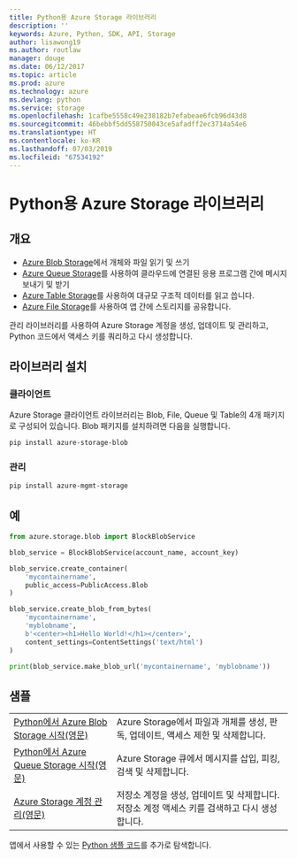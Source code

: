 ```yaml
---
title: Python용 Azure Storage 라이브러리
description: ''
keywords: Azure, Python, SDK, API, Storage
author: lisawong19
ms.author: routlaw
manager: douge
ms.date: 06/12/2017
ms.topic: article
ms.prod: azure
ms.technology: azure
ms.devlang: python
ms.service: storage
ms.openlocfilehash: 1cafbe5558c49e238182b7efabeae6fcb96d43d8
ms.sourcegitcommit: 46bebbf5dd558750043ce5afadff2ec3714a54e6
ms.translationtype: HT
ms.contentlocale: ko-KR
ms.lasthandoff: 07/03/2019
ms.locfileid: "67534192"
---
```

# <a name="azure-storage-libraries-for-python"></a>Python용 Azure Storage 라이브러리

## <a name="overview"></a>개요
- [Azure Blob Storage](https://docs.microsoft.com/azure/storage/storage-python-how-to-use-blob-storage)에서 개체와 파일 읽기 및 쓰기
- [Azure Queue Storage](https://docs.microsoft.com/azure/storage/storage-python-how-to-use-queue-storage)를 사용하여 클라우드에 연결된 응용 프로그램 간에 메시지 보내기 및 받기
- [Azure Table Storage](https://docs.microsoft.com/azure/storage/storage-python-how-to-use-table-storage)를 사용하여 대규모 구조적 데이터를 읽고 씁니다. 
- [Azure File Storage](https://docs.microsoft.com/azure/storage/storage-python-how-to-use-file-storage)를 사용하여 앱 간에 스토리지를 공유합니다.

관리 라이브러리를 사용하여 Azure Storage 계정을 생성, 업데이트 및 관리하고, Python 코드에서 액세스 키를 쿼리하고 다시 생성합니다.

## <a name="install-the-libraries"></a>라이브러리 설치

### <a name="client"></a>클라이언트

Azure Storage 클라이언트 라이브러리는 Blob, File, Queue 및 Table의 4개 패키지로 구성되어 있습니다. Blob 패키지를 설치하려면 다음을 실행합니다.

```bash
pip install azure-storage-blob
```

### <a name="management"></a>관리

```bash
pip install azure-mgmt-storage
```

## <a name="example"></a>예
```python
from azure.storage.blob import BlockBlobService

blob_service = BlockBlobService(account_name, account_key)

blob_service.create_container(
    'mycontainername',
    public_access=PublicAccess.Blob
)

blob_service.create_blob_from_bytes(
    'mycontainername',
    'myblobname',
    b'<center><h1>Hello World!</h1></center>',
    content_settings=ContentSettings('text/html')
)

print(blob_service.make_blob_url('mycontainername', 'myblobname'))
```

## <a name="samples"></a>샘플

| | |
|--|--|
| [Python에서 Azure Blob Storage 시작(영문)](https://docs.microsoft.com/azure/storage/blobs/storage-python-how-to-use-blob-storage) | Azure Storage에서 파일과 개체를 생성, 판독, 업데이트, 액세스 제한 및 삭제합니다. |
| [Python에서 Azure Queue Storage 시작(영문)](https://docs.microsoft.com/azure/storage/queues/storage-python-how-to-use-queue-storage) | Azure Storage 큐에서 메시지를 삽입, 피킹, 검색 및 삭제합니다. | 
| [Azure Storage 계정 관리(영문)](https://azure.microsoft.com/resources/samples/storage-python-manage) | 저장소 계정을 생성, 업데이트 및 삭제합니다. 저장소 계정 액세스 키를 검색하고 다시 생성합니다.

앱에서 사용할 수 있는 [Python 샘플 코드](https://azure.microsoft.com/resources/samples/?platform=python)를 추가로 탐색합니다.
